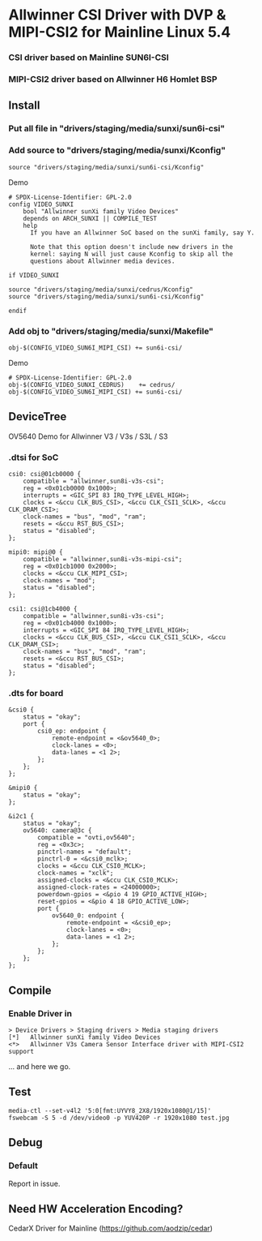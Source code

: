 # Allwinner CSI Driver with DVP & MIPI-CSI2 for Mainline Linux 5.4
### CSI driver based on Mainline SUN6I-CSI
### MIPI-CSI2 driver based on Allwinner H6 Homlet BSP

## Install

### Put all file in "drivers/staging/media/sunxi/sun6i-csi"

### Add source to "drivers/staging/media/sunxi/Kconfig"
```
source "drivers/staging/media/sunxi/sun6i-csi/Kconfig"
```
Demo
```
# SPDX-License-Identifier: GPL-2.0
config VIDEO_SUNXI
	bool "Allwinner sunXi family Video Devices"
	depends on ARCH_SUNXI || COMPILE_TEST
	help
	  If you have an Allwinner SoC based on the sunXi family, say Y.

	  Note that this option doesn't include new drivers in the
	  kernel: saying N will just cause Kconfig to skip all the
	  questions about Allwinner media devices.

if VIDEO_SUNXI

source "drivers/staging/media/sunxi/cedrus/Kconfig"
source "drivers/staging/media/sunxi/sun6i-csi/Kconfig"

endif
```

### Add obj to "drivers/staging/media/sunxi/Makefile"
```
obj-$(CONFIG_VIDEO_SUN6I_MIPI_CSI) += sun6i-csi/
```
Demo
```
# SPDX-License-Identifier: GPL-2.0
obj-$(CONFIG_VIDEO_SUNXI_CEDRUS)	+= cedrus/
obj-$(CONFIG_VIDEO_SUN6I_MIPI_CSI) += sun6i-csi/
```

## DeviceTree
OV5640 Demo for Allwinner V3 / V3s / S3L / S3
### .dtsi for SoC
```
csi0: csi@01cb0000 {
    compatible = "allwinner,sun8i-v3s-csi";
    reg = <0x01cb0000 0x1000>;
    interrupts = <GIC_SPI 83 IRQ_TYPE_LEVEL_HIGH>;
    clocks = <&ccu CLK_BUS_CSI>, <&ccu CLK_CSI1_SCLK>, <&ccu CLK_DRAM_CSI>;
    clock-names = "bus", "mod", "ram";
    resets = <&ccu RST_BUS_CSI>;
    status = "disabled";
};

mipi0: mipi@0 {
    compatible = "allwinner,sun8i-v3s-mipi-csi";
    reg = <0x01cb1000 0x2000>;
    clocks = <&ccu CLK_MIPI_CSI>;
    clock-names = "mod";
    status = "disabled";
};

csi1: csi@1cb4000 {
    compatible = "allwinner,sun8i-v3s-csi";
    reg = <0x01cb4000 0x1000>;
    interrupts = <GIC_SPI 84 IRQ_TYPE_LEVEL_HIGH>;
    clocks = <&ccu CLK_BUS_CSI>, <&ccu CLK_CSI1_SCLK>, <&ccu CLK_DRAM_CSI>;
    clock-names = "bus", "mod", "ram";
    resets = <&ccu RST_BUS_CSI>;
    status = "disabled";
};
```
### .dts for board
```
&csi0 {
    status = "okay";
    port {
        csi0_ep: endpoint {
            remote-endpoint = <&ov5640_0>;
            clock-lanes = <0>;
            data-lanes = <1 2>;
        };
    };
};

&mipi0 {
    status = "okay";
};

&i2c1 {
    status = "okay";
    ov5640: camera@3c {
        compatible = "ovti,ov5640";
        reg = <0x3c>;
        pinctrl-names = "default";
        pinctrl-0 = <&csi0_mclk>;
        clocks = <&ccu CLK_CSI0_MCLK>;
        clock-names = "xclk";
        assigned-clocks = <&ccu CLK_CSI0_MCLK>;
        assigned-clock-rates = <24000000>;
        powerdown-gpios = <&pio 4 19 GPIO_ACTIVE_HIGH>;
        reset-gpios = <&pio 4 18 GPIO_ACTIVE_LOW>;
        port {
            ov5640_0: endpoint {
                remote-endpoint = <&csi0_ep>;
                clock-lanes = <0>;
                data-lanes = <1 2>;
            };
        };
    };
};
```
## Compile
### Enable Driver in 
```
> Device Drivers > Staging drivers > Media staging drivers
[*]   Allwinner sunXi family Video Devices
<*>   Allwinner V3s Camera Sensor Interface driver with MIPI-CSI2 support
```
... and here we go.

## Test
```
media-ctl --set-v4l2 '5:0[fmt:UYVY8_2X8/1920x1080@1/15]'
fswebcam -S 5 -d /dev/video0 -p YUV420P -r 1920x1080 test.jpg
```

## Debug
### Default
Report in issue.

## Need HW Acceleration Encoding?
CedarX Driver for Mainline (https://github.com/aodzip/cedar)
